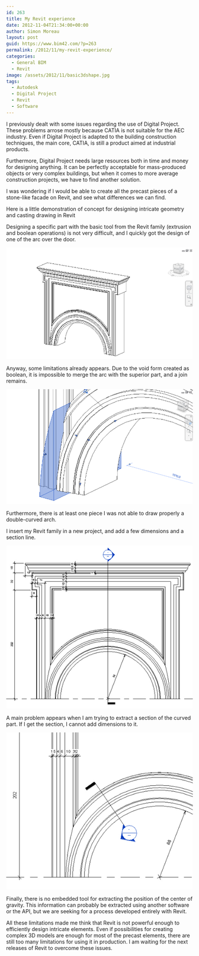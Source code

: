 ```yaml
---
id: 263
title: My Revit experience
date: 2012-11-04T21:34:00+00:00
author: Simon Moreau
layout: post
guid: https://www.bim42.com/?p=263
permalink: /2012/11/my-revit-experience/
categories:
  - General BIM
  - Revit
image: /assets/2012/11/basic3dshape.jpg
tags:
  - Autodesk
  - Digital Project
  - Revit
  - Software
---
```

I previously dealt with some issues regarding the use of Digital Project. These problems arrose mostly because CATIA is not suitable for the AEC industry. Even if Digital Project is adapted to the building construction techniques, the main core, CATIA, is still a product aimed at industrial products.

Furthermore, Digital Project needs large resources both in time and money for designing anything. It can be perfectly acceptable for mass-produced objects or very complex buildings, but when it comes to more average construction projects, we have to find another solution.

I was wondering if I would be able to create all the precast pieces of a stone-like facade on Revit, and see what differences we can find.

Here is a little demonstration of concept for designing intricate geometry and casting drawing in Revit

Designing a specific part with the basic tool from the Revit family (extrusion and boolean operations) is not very difficult, and I quickly got the design of one of the arc over the door.

![basic3dshape](/assets/2012/11/basic3dshape.jpg)

Anyway, some limitations already appears. Due to the void form created as boolean, it is impossible to merge the arc with the superior part, and a join remains.

![boolean](/assets/2012/11/boolean.jpg)

Furthermore, there is at least one piece I was not able to draw properly a double-curved arch.

I insert my Revit family in a new project, and add a few dimensions and a section line.

![elevation](/assets/2012/11/elevation.jpg)

A main problem appears when I am trying to extract a section of the curved part. If I get the section, I cannot add dimensions to it.

![section2](/assets/2012/11/section2.jpg)

Finally, there is no embedded tool for extracting the position of the center of gravity. This information can probably be extracted using another software or the API, but we are seeking for a process developed entirely with Revit.

All these limitations made me think that Revit is not powerful enough to efficiently design intricate elements. Even if possibilities for creating complex 3D models are enough for most of the precast elements, there are still too many limitations for using it in production. I am waiting for the next releases of Revit to overcome these issues.